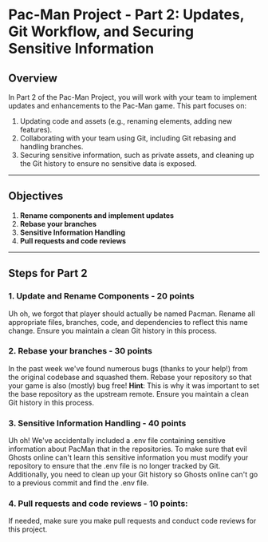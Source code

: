 # Pac-Man Project - Part 2: Updates, Git Workflow, and Securing Sensitive Information

## **Overview**
In Part 2 of the Pac-Man Project, you will work with your team to implement updates and enhancements to the Pac-Man game. This part focuses on:
1. Updating code and assets (e.g., renaming elements, adding new features).
2. Collaborating with your team using Git, including Git rebasing and handling branches.
3. Securing sensitive information, such as private assets, and cleaning up the Git history to ensure no sensitive data is exposed.

---

## **Objectives**
1. **Rename components and implement updates**
2. **Rebase your branches**
3. **Sensitive Information Handling**
4. **Pull requests and code reviews** 

---

## **Steps for Part 2**

### **1. Update and Rename Components - 20 points**
Uh oh, we forgot that player should actually be named Pacman. Rename all appropriate files, branches, code, and dependencies to reflect this name change. Ensure you maintain a clean Git history in this process.

### **2. Rebase your branches - 30 points**
In the past week we've found numerous bugs (thanks to your help!) from the original codebase and squashed them. Rebase your repository so that your game is also (mostly) bug free! **Hint**: This is why it was important to set the base repository as the upstream remote. Ensure you maintain a clean Git history in this process.

### **3. Sensitive Information Handling - 40 points**
Uh oh! We've accidentally included a .env file containing sensitive information about PacMan that in the repositories. To make sure that evil Ghosts online can't learn this sensitive information you must modify your repository to ensure that the .env file is no longer tracked by Git. Additionally, you need to clean up your Git history so Ghosts online can't go to a previous commit and find the .env file. 

### 4. **Pull requests and code reviews - 10 points**: 
If needed, make sure you make pull requests and conduct code reviews for this project.